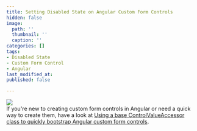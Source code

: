 ```yaml
---
title: Setting Disabled State on Angular Custom Form Controls
hidden: false
image:
  path: ''
  thumbnail: ''
  caption: ''
categories: []
tags:
- Disabled State
- Custom Form Control
- Angular
last_modified_at: 
published: false

---
```

![](/images/angular-banner-large.jpg)  
If you're new to creating custom form controls in Angular or need a quick way to create them, have a look at [Using a base ControlValueAccessor class to quickly bootstrap Angular custom form controls](https://www.leonelngande.com/using-a-base-controlvalueaccessor-class-to-quickly-bootstrap-angular-custom-form-controls/).